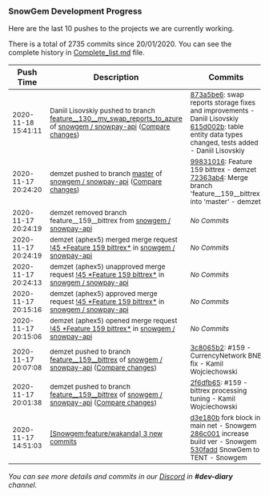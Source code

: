 
### SnowGem Development Progress

Here are the last 10 pushes to the projects we are currently working.

There is a total of 2735 commits since 20/01/2020. You can see the complete history in
 [Complete_list.md](Complete_list.md) file.

| Push Time | Description | Commits |
| --- | --- | --- |
| <sub>2020-11-18 15:41:11</sub> | <sub>Daniil Lisovskiy pushed to branch [feature\_\_130\_\_mv\_swap\_reports\_to\_azure](https://gitlab.com/snowgem/snowpay-api/commits/feature__130__mv_swap_reports_to_azure) of [snowgem / snowpay\-api](https://gitlab.com/snowgem/snowpay-api) ([Compare changes](https://gitlab.com/snowgem/snowpay-api/compare/4e238dd2e26bf381f591d49a1857a31962b306f6...615d002b52961091010d1b03d7c6127ff63d3664))</sub> | <sub>[873a5be6](https://gitlab.com/snowgem/snowpay-api/-/commit/873a5be6525ec880df8104ca3ddb4dd425da5d69): swap reports storage fixes and improvements - Daniil Lisovskiy<br>[615d002b](https://gitlab.com/snowgem/snowpay-api/-/commit/615d002b52961091010d1b03d7c6127ff63d3664): table entity data types changed, tests added - Daniil Lisovskiy</sub> |
| <sub>2020-11-17 20:24:20</sub> | <sub>demzet pushed to branch [master](https://gitlab.com/snowgem/snowpay-api/commits/master) of [snowgem / snowpay\-api](https://gitlab.com/snowgem/snowpay-api) ([Compare changes](https://gitlab.com/snowgem/snowpay-api/compare/08f4ad547d38f850edd948a355a6f6be085aeb8d...72363ab4b6abfd186b3a6a09d9403aa8d04aa122))</sub> | <sub>[99831016](https://gitlab.com/snowgem/snowpay-api/-/commit/99831016a50d46421214d697be0f00c21ba6d8b1): Feature  159  bittrex - demzet<br>[72363ab4](https://gitlab.com/snowgem/snowpay-api/-/commit/72363ab4b6abfd186b3a6a09d9403aa8d04aa122): Merge branch 'feature__159__bittrex' into 'master' - demzet</sub> |
| <sub>2020-11-17 20:24:19</sub> | <sub>demzet removed branch feature__159__bittrex from [snowgem / snowpay\-api](https://gitlab.com/snowgem/snowpay-api)</sub> | <sub>_No Commits_</sub> |
| <sub>2020-11-17 20:24:19</sub> | <sub>demzet (aphex5) merged merge request [\!45 \*Feature  159  bittrex\*](https://gitlab.com/snowgem/snowpay-api/-/merge_requests/45) in [snowgem / snowpay\-api](https://gitlab.com/snowgem/snowpay-api)</sub> | <sub>_No Commits_</sub> |
| <sub>2020-11-17 20:24:13</sub> | <sub>demzet (aphex5) unapproved merge request [\!45 \*Feature  159  bittrex\*](https://gitlab.com/snowgem/snowpay-api/-/merge_requests/45) in [snowgem / snowpay\-api](https://gitlab.com/snowgem/snowpay-api)</sub> | <sub>_No Commits_</sub> |
| <sub>2020-11-17 20:15:16</sub> | <sub>demzet (aphex5) approved merge request [\!45 \*Feature  159  bittrex\*](https://gitlab.com/snowgem/snowpay-api/-/merge_requests/45) in [snowgem / snowpay\-api](https://gitlab.com/snowgem/snowpay-api)</sub> | <sub>_No Commits_</sub> |
| <sub>2020-11-17 20:15:06</sub> | <sub>demzet (aphex5) opened merge request [\!45 \*Feature  159  bittrex\*](https://gitlab.com/snowgem/snowpay-api/-/merge_requests/45) in [snowgem / snowpay\-api](https://gitlab.com/snowgem/snowpay-api)</sub> | <sub>_No Commits_</sub> |
| <sub>2020-11-17 20:07:08</sub> | <sub>demzet pushed to branch [feature\_\_159\_\_bittrex](https://gitlab.com/snowgem/snowpay-api/commits/feature__159__bittrex) of [snowgem / snowpay\-api](https://gitlab.com/snowgem/snowpay-api) ([Compare changes](https://gitlab.com/snowgem/snowpay-api/compare/2f6dfb65808bd3ec0f780ca1a0263a4da338b452...3c8065b2b6f5ff77779744ccf3cf6847898ae4ff))</sub> | <sub>[3c8065b2](https://gitlab.com/snowgem/snowpay-api/-/commit/3c8065b2b6f5ff77779744ccf3cf6847898ae4ff): #159 - CurrencyNetwork BNB fix - Kamil Wojciechowski</sub> |
| <sub>2020-11-17 20:01:38</sub> | <sub>demzet pushed to branch [feature\_\_159\_\_bittrex](https://gitlab.com/snowgem/snowpay-api/commits/feature__159__bittrex) of [snowgem / snowpay\-api](https://gitlab.com/snowgem/snowpay-api) ([Compare changes](https://gitlab.com/snowgem/snowpay-api/compare/468d8fbb5f5537098f9479548cd325f4b2186dab...2f6dfb65808bd3ec0f780ca1a0263a4da338b452))</sub> | <sub>[2f6dfb65](https://gitlab.com/snowgem/snowpay-api/-/commit/2f6dfb65808bd3ec0f780ca1a0263a4da338b452): #159 - bittrex processing tuning - Kamil Wojciechowski</sub> |
| <sub>2020-11-17 14:51:03</sub> | <sub>[[Snowgem:feature/wakanda] 3 new commits](https://github.com/Snowgem/Snowgem/compare/cb0284e95b46...530faddd482d)</sub> | <sub>[d3e180b](https://github.com/Snowgem/Snowgem/commit/d3e180b8e5db0c4762be07491290ccdb41585915) fork block in main net - Snowgem<br>[286c001](https://github.com/Snowgem/Snowgem/commit/286c00189e34ae5bcb89a8cff337eb21f84e7711) increase build ver - Snowgem<br>[530fadd](https://github.com/Snowgem/Snowgem/commit/530faddd482d79293d5b5c87cffd1b1eceae38ce) SnowGem to TENT - Snowgem</sub> |

_You can see more details and commits in our [Discord](https://discord.gg/zumGnbg) in **#dev-diary** channel._
